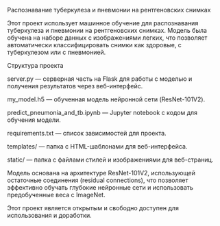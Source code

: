 Распознавание туберкулеза и пневмонии на рентгеновских снимках 

Этот проект использует машинное обучение для распознавания туберкулеза и пневмонии на рентгеновских снимках. Модель была обучена на наборе данных с изображениями легких, что позволяет автоматически классифицировать снимки как здоровые, с туберкулезом или с пневмонией.

Структура проекта

server.py — серверная часть на Flask для работы с моделью и получения результатов через веб-интерфейс.

my_model.h5 — обученная модель нейронной сети (ResNet-101V2). 

predict_pneumonia_and_tb.ipynb — Jupyter notebook с кодом для обучения модели.

requirements.txt — список зависимостей для проекта.

templates/ — папка с HTML-шаблонами для веб-интерфейса.

static/ — папка с файлами стилей и изображениями для веб-страниц.

Модель основана на архитектуре ResNet-101V2, использующей остаточные соединения (residual connections), что позволяет эффективно обучать глубокие нейронные сети и использовать предобученные веса с ImageNet.

Этот проект является открытым и свободно доступен для использования и доработки.
